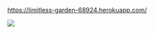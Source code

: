 https://limitless-garden-68924.herokuapp.com/

![](https://github.com/zxz112/php-project-lvl3/workflows/Laravel%20workflow/badge.svg)
